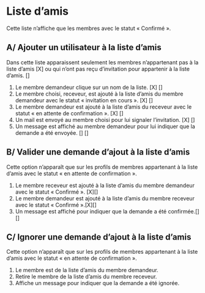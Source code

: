 # Liste d’amis
Cette liste n’affiche que les membres avec le statut « Confirmé ».

## A/ Ajouter un utilisateur à la liste d’amis
Dans cette liste apparaissent seulement les membres n’appartenant pas à la
liste d’amis [X] ou qui n’ont pas reçu d’invitation pour appartenir à la liste d’amis. []

1. Le membre demandeur clique sur un nom de la liste. [X] []
2. Le membre choisi, receveur, est ajouté à la liste d’amis du membre
demandeur avec le statut « invitation en cours ». [X] []
3. Le membre demandeur est ajouté à la liste d’amis du receveur avec le
statut « en attente de confirmation ». [X] []
4. Un mail est envoyé au membre choisi pour lui signaler l’invitation. [X] []
5. Un message est affiché au membre demandeur pour lui indiquer que la
demande a été envoyée. [] []

## B/ Valider une demande d’ajout à la liste d’amis
Cette option n’apparaît que sur les profils de membres appartenant à la liste
d’amis avec le statut « en attente de confirmation ».

1. Le membre receveur est ajouté à la liste d’amis du membre demandeur
avec le statut « Confirmé ». [X][]
2. Le membre demandeur est ajouté à la liste d’amis du membre receveur
avec le statut « Confirmé ».[X][]
3. Un message est affiché pour indiquer que la demande a été confirmée.[][]

## C/ Ignorer une demande d’ajout à la liste d’amis
Cette option n’apparaît que sur les profils de membres appartenant à la liste
d’amis avec le statut « en attente de confirmation ».

1. Le membre est de la liste d’amis du membre demandeur.
2. Retire le membre de la liste d’amis du membre receveur.
3. Affiche un message pour indiquer que la demande a été ignorée.
